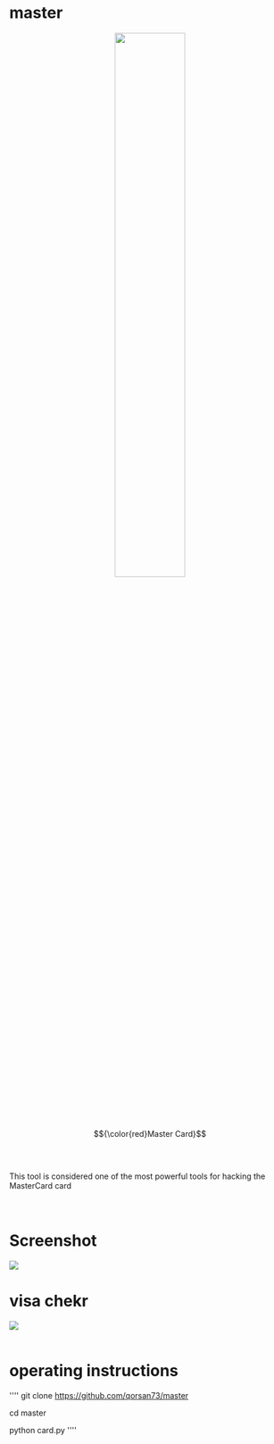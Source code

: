 # master
<p align="center">
   <img src="https://files.catbox.moe/xxzcrs.png" width="50%">
</p>

$${\color{red}Master Card}$$
<br>
<br>
<br>
This tool is considered one of the most powerful tools for hacking the MasterCard card
<br>
<br>
<br>
# Screenshot
![](https://files.catbox.moe/q5oyvk.png)
# visa chekr
![](https://files.catbox.moe/lu0nhs.png)
<br>
<br>
# operating instructions

''''
git clone https://github.com/qorsan73/master

cd master

python card.py
''''
